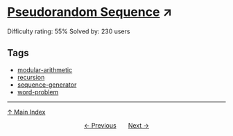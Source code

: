 # [Pseudorandom Sequence](https://projecteuler.net/problem=803) ↗️

Difficulty rating: 55%
Solved by: 230 users
## Tags

- [modular-arithmetic](../tags/modular-arithmetic.md)
- [recursion](../tags/recursion.md)
- [sequence-generator](../tags/sequence-generator.md)
- [word-problem](../tags/word-problem.md)



---

[↑ Main Index](../README.md)


<div align=center><a href='802.md'>← Previous</a> &nbsp;&nbsp; &nbsp;&nbsp;  <a href='804.md'>Next →</a></div>
